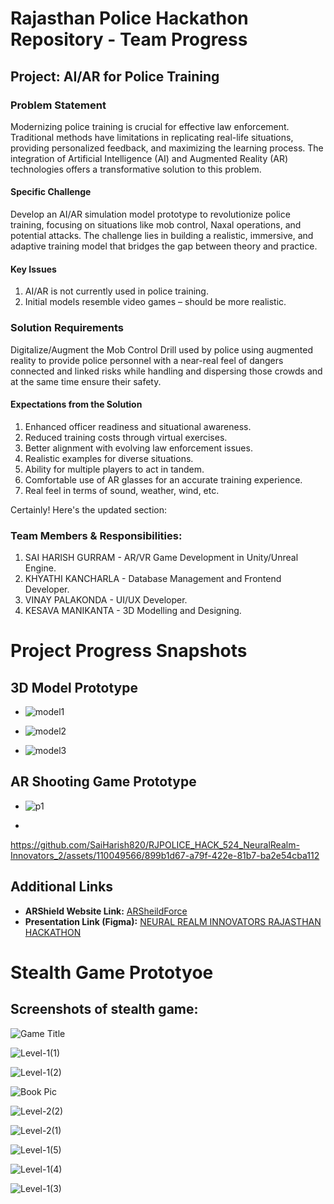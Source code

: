 # Rajasthan Police Hackathon Repository - Team Progress

## Project: AI/AR for Police Training

### Problem Statement

Modernizing police training is crucial for effective law enforcement. Traditional methods have limitations in replicating real-life situations, providing personalized feedback, and maximizing the learning process. The integration of Artificial Intelligence (AI) and Augmented Reality (AR) technologies offers a transformative solution to this problem.

#### Specific Challenge

Develop an AI/AR simulation model prototype to revolutionize police training, focusing on situations like mob control, Naxal operations, and potential attacks. The challenge lies in building a realistic, immersive, and adaptive training model that bridges the gap between theory and practice.

#### Key Issues

1. AI/AR is not currently used in police training.
2. Initial models resemble video games – should be more realistic.

### Solution Requirements

Digitalize/Augment the Mob Control Drill used by police using augmented reality to provide police personnel with a near-real feel of dangers connected and linked risks while handling and dispersing those crowds and at the same time ensure their safety.

#### Expectations from the Solution

1. Enhanced officer readiness and situational awareness.
2. Reduced training costs through virtual exercises.
3. Better alignment with evolving law enforcement issues.
4. Realistic examples for diverse situations.
5. Ability for multiple players to act in tandem.
6. Comfortable use of AR glasses for an accurate training experience.
7. Real feel in terms of sound, weather, wind, etc.

Certainly! Here's the updated section:

### Team Members & Responsibilities:

1. SAI HARISH GURRAM - AR/VR Game Development in Unity/Unreal Engine.
2. KHYATHI KANCHARLA - Database Management and Frontend Developer.
3. VINAY PALAKONDA - UI/UX Developer.
4. KESAVA MANIKANTA - 3D Modelling and Designing.

# Project Progress Snapshots

## 3D Model Prototype

- ![model1](https://github.com/SaiHarish820/RJPOLICE_HACK_524_NeuralRealm-Innovators_2/assets/110049566/a079c981-b896-490f-b6ef-f30fefa7428d)

- ![model2](https://github.com/SaiHarish820/RJPOLICE_HACK_524_NeuralRealm-Innovators_2/assets/110049566/9e2e5c33-55df-4d8d-b137-9ae5e4ca39ef)

- ![model3](https://github.com/SaiHarish820/RJPOLICE_HACK_524_NeuralRealm-Innovators_2/assets/110049566/afde84df-b9ef-418d-8bef-dcc574baf54f)


## AR Shooting Game Prototype

- ![p1](https://github.com/SaiHarish820/RJPOLICE_HACK_524_NeuralRealm-Innovators_2/assets/110049566/5af11115-1f8c-414e-8d55-cf31b85c7d71)

- 

https://github.com/SaiHarish820/RJPOLICE_HACK_524_NeuralRealm-Innovators_2/assets/110049566/899b1d67-a79f-422e-81b7-ba2e54cba112



## Additional Links

- **ARShield Website Link:** [ARSheildForce](https://saiharish820.github.io/ARSheild_Website/)
- **Presentation Link (Figma):** [NEURAL REALM INNOVATORS RAJASTHAN HACKATHON](https://www.figma.com/proto/KxbGmLbCMHQ6aCX4hPkD8F/NEURAL-REALM-INNOVATORS-RAJASTHAN-HACKATHON?type=design&node-id=157-401&t=fBQ8EucleIXunG7W-0&scaling=scale-down-width&page-id=5%3A2&starting-point-node-id=157%3A401)



# Stealth Game Prototyoe

## Screenshots of stealth game:

![Game Title](https://github.com/SaiHarish820/RJPOLICE_HACK_524_NeuralRealm-Innovators_2/assets/110049566/fcf7e371-e4d7-4355-96f5-7267c5eb13a7)

![Level-1(1)](https://github.com/SaiHarish820/RJPOLICE_HACK_524_NeuralRealm-Innovators_2/assets/110049566/050d0221-d537-4fbb-8cb2-43b129d14c0d)

![Level-1(2)](https://github.com/SaiHarish820/RJPOLICE_HACK_524_NeuralRealm-Innovators_2/assets/110049566/7a6660ae-a7f5-4315-af5f-240daa62ade8)

![Book Pic](https://github.com/SaiHarish820/RJPOLICE_HACK_524_NeuralRealm-Innovators_2/assets/110049566/da6837fd-dc8d-4e29-a413-4f56312fcba8)

![Level-2(2)](https://github.com/SaiHarish820/RJPOLICE_HACK_524_NeuralRealm-Innovators_2/assets/110049566/bc2a135a-fae2-4f96-8190-8115adec0679)

![Level-2(1)](https://github.com/SaiHarish820/RJPOLICE_HACK_524_NeuralRealm-Innovators_2/assets/110049566/b8175f6e-20e7-4867-a99f-8a472f67cae1)

![Level-1(5)](https://github.com/SaiHarish820/RJPOLICE_HACK_524_NeuralRealm-Innovators_2/assets/110049566/b201b2e4-df22-4cec-85e1-c1f9672d1f8e)

![Level-1(4)](https://github.com/SaiHarish820/RJPOLICE_HACK_524_NeuralRealm-Innovators_2/assets/110049566/e674b7ca-f309-404f-8b57-19790a7c1dc8)

![Level-1(3)](https://github.com/SaiHarish820/RJPOLICE_HACK_524_NeuralRealm-Innovators_2/assets/110049566/c29c1da6-d831-404a-93e4-6999e2403c4d)






